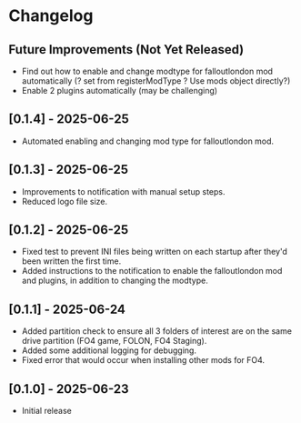 # Changelog

## Future Improvements (Not Yet Released)

- Find out how to enable and change modtype for falloutlondon mod automatically (? set from registerModType ? Use mods object directly?)
- Enable 2 plugins automatically (may be challenging)

## [0.1.4] - 2025-06-25

- Automated enabling and changing mod type for falloutlondon mod.

## [0.1.3] - 2025-06-25

- Improvements to notification with manual setup steps.
- Reduced logo file size.

## [0.1.2] - 2025-06-25

- Fixed test to prevent INI files being written on each startup after they'd been written the first time.
- Added instructions to the notification to enable the falloutlondon mod and plugins, in addition to changing the modtype.

## [0.1.1] - 2025-06-24

- Added partition check to ensure all 3 folders of interest are on the same drive partition (FO4 game, FOLON, FO4 Staging).
- Added some additional logging for debugging.
- Fixed error that would occur when installing other mods for FO4.

## [0.1.0] - 2025-06-23

- Initial release
